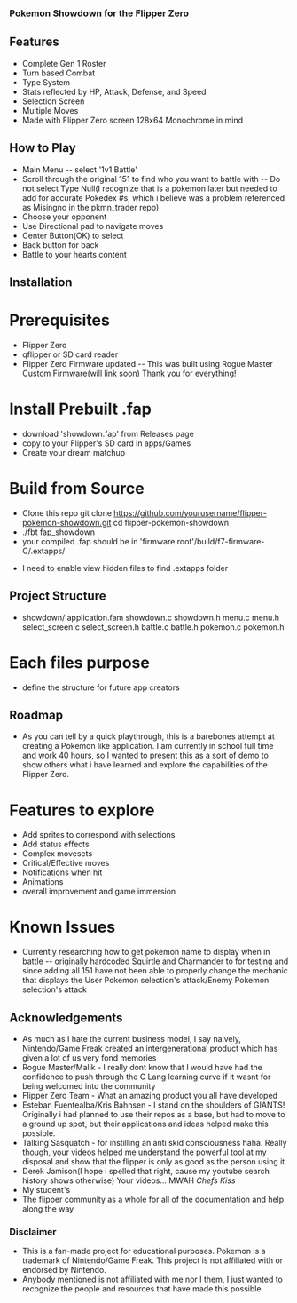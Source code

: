 ### Pokemon Showdown for the Flipper Zero

## Features
- Complete Gen 1 Roster
- Turn based Combat
- Type System
- Stats reflected by HP, Attack, Defense, and Speed
- Selection Screen
- Multiple Moves
- Made with Flipper Zero screen 128x64 Monochrome in mind

## How to Play
- Main Menu
-- select '1v1 Battle'
- Scroll through the original 151 to find who you want to battle with
-- Do not select Type Null(I recognize that is a pokemon later but needed to add for accurate Pokedex #s, which i believe was a problem referenced as Misingno in the pkmn_trader repo)
- Choose your opponent
- Use Directional pad to navigate moves
- Center Button(OK) to select
- Back button for back
- Battle to your hearts content

## Installation
# Prerequisites
- Flipper Zero
- qflipper or SD card reader
- Flipper Zero Firmware updated
-- This was built using Rogue Master Custom Firmware(will link soon) Thank you for everything!

# Install Prebuilt .fap
- download 'showdown.fap' from Releases page
- copy to your Flipper's SD card in apps/Games
- Create your dream matchup

# Build from Source
- Clone this repo
	git clone https://github.com/yourusername/flipper-pokemon-showdown.git
	cd flipper-pokemon-showdown
- ./fbt fap_showdown
- your compiled .fap should be in 'firmware root'/build/f7-firmware-C/.extapps/
* I need to enable view hidden files to find .extapps folder 

## Project Structure
- showdown/
	application.fam
	showdown.c 
	showdown.h
	menu.c
	menu.h
	select_screen.c
	select_screen.h
	battle.c
	battle.h
	pokemon.c
	pokemon.h
# Each files purpose
- define the structure for future app creators

## Roadmap
- As you can tell by a quick playthrough, this is a barebones attempt at creating a Pokemon like application. I am currently in school full time and work 40 hours, so I wanted to present this as a sort of demo to show others what i have learned and explore the capabilities of the Flipper Zero.
# Features to explore
- Add sprites to correspond with selections
- Add status effects
- Complex movesets
- Critical/Effective moves
- Notifications when hit
- Animations
- overall improvement and game immersion

# Known Issues
- Currently researching how to get pokemon name to display when in battle
-- originally hardcoded Squirtle and Charmander to for testing and since adding all 151 have not been able to properly change the mechanic that displays the User Pokemon selection's attack/Enemy Pokemon selection's attack

## Acknowledgements
- As much as I hate the current business model, I say naively, Nintendo/Game Freak created an intergenerational product which has given a lot of us very fond memories
- Rogue Master/Malik - I really dont know that I would have had the confidence to push through the C Lang learning curve if it wasnt for being welcomed into the community
- Flipper Zero Team - What an amazing product you all have developed
- Esteban Fuentealba/Kris Bahnsen - I stand on the shoulders of GIANTS! Originally i had planned to use their repos as a base, but had to move to a ground up spot, but their applications and ideas helped make this possible.
- Talking Sasquatch - for instilling an anti skid consciousness haha. Really though, your videos helped me understand the powerful tool at my disposal and show that the flipper is only as good as the person using it.
- Derek Jamison(I hope i spelled that right, cause my youtube search history shows otherwise) Your videos... MWAH *Chefs Kiss*
- My student's
- The flipper community as a whole for all of the documentation and help along the way

### Disclaimer
- This is a fan-made project for educational purposes. Pokemon is a trademark of Nintendo/Game Freak. This project is not affiliated with or endorsed by Nintendo.
- Anybody mentioned is not affiliated with me nor I them, I just wanted to recognize the people and resources that have made this possible.
